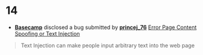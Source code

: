# 14

* [**Basecamp**](https://hackerone.com/basecamp) disclosed a bug submitted by [**princej\_76**](https://hackerone.com/princej_76)  [Error Page Content Spoofing or Text Injection](https://hackerone.com/reports/1245051)

> Text Injection can make people input arbitrary text into the web page

